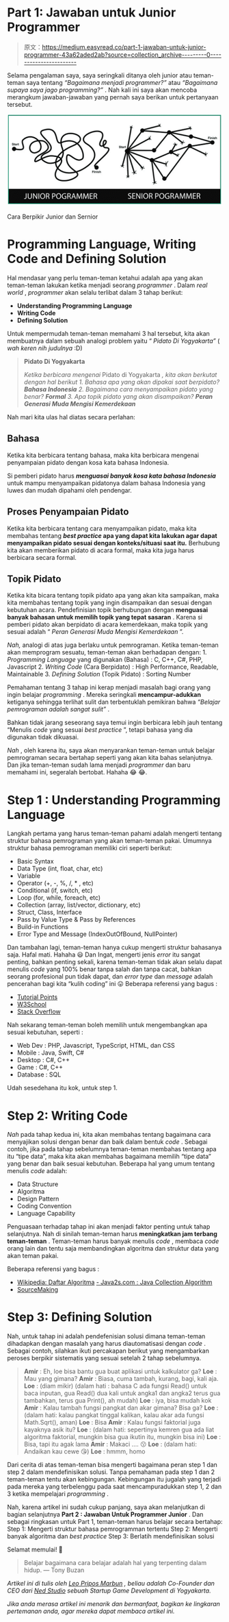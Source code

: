 # Part 1: Jawaban untuk Junior Programmer

> 原文：<https://medium.easyread.co/part-1-jawaban-untuk-junior-programmer-43a62aded2ab?source=collection_archive---------0----------------------->

Selama pengalaman saya, saya seringkali ditanya oleh junior atau teman-teman saya tentang *“Bagaimana menjadi programmer?”* atau *“Bagaimana supaya saya jago programming?”* . Nah kali ini saya akan mencoba merangkum jawaban-jawaban yang pernah saya berikan untuk pertanyaan tersebut.

![](img/429efad5649c5ceb551420c681fa11a6.png)

Cara Berpikir Junior dan Sernior

# Programming Language, Writing Code and Defining Solution

Hal mendasar yang perlu teman-teman ketahui adalah apa yang akan teman-teman lakukan ketika menjadi seorang *programmer* . Dalam *real world* , *programmer* akan selalu terlibat dalam 3 tahap berikut:

*   **Understanding Programming Language**
*   **Writing Code**
*   **Defining Solution**

Untuk mempermudah teman-teman memahami 3 hal tersebut, kita akan membuatnya dalam sebuah analogi problem yaitu “ *Pidato Di Yogyakarta”* ( *wah keren nih judulnya* :D)

> **Pidato Di Yogyakarta**
> 
> *Ketika berbicara mengenai* Pidato di Yogyakarta *, kita akan berkutat dengan hal berikut
> 1\. Bahasa apa yang akan dipakai saat berpidato?* ***Bahasa Indonesia*** *2\. Bagaimana cara menyampaikan pidato yang benar?* ***Formal*** *3\. Apa topik pidato yang akan disampaikan?* ***Peran Generasi Muda Mengisi Kemerdekaan***

Nah mari kita ulas hal diatas secara perlahan:

## **Bahasa**

Ketika kita berbicara tentang bahasa, maka kita berbicara mengenai penyampaian pidato dengan kosa kata bahasa Indonesia.

Si pemberi pidato harus ***menguasai banyak kosa kata bahasa Indonesia*** untuk mampu menyampaikan pidatonya dalam bahasa Indonesia yang luwes dan mudah dipahami oleh pendengar.

## **Proses Penyampaian Pidato**

Ketika kita berbicara tentang cara menyampaikan pidato, maka kita membahas tentang ***best practice* apa yang dapat kita lakukan agar dapat menyampaikan pidato sesuai dengan konteks/situasi saat itu.** Berhubung kita akan memberikan pidato di acara formal, maka kita juga harus berbicara secara formal.

## **Topik Pidato**

Ketika kita bicara tentang topik pidato apa yang akan kita sampaikan, maka kita membahas tentang topik yang ingin disampaikan dan sesuai dengan kebutuhan acara. Pendefinisian topik berhubungan dengan **menguasai banyak bahasan untuk memilih topik yang tepat sasaran** . Karena si pemberi pidato akan berpidato di acara kemerdekaan, maka topik yang sesuai adalah “ *Peran Generasi Muda Mengisi Kemerdekaan* ”.

*Nah,* analogi di atas juga berlaku untuk pemrograman. Ketika teman-teman akan memprogram sesuatu, teman-teman akan berhadapan dengan:
1\. *Programming Language* yang digunakan (Bahasa) : C, C++, C#, PHP, Javascript
2\. *Writing Code* (Cara Berpidato) : High Performance, Readable, Maintainable
3\. *Defining Solution* (Topik Pidato) : Sorting Number

Pemahaman tentang 3 tahap ini kerap menjadi masalah bagi orang yang ingin belajar *programming* . Mereka seringkali **mencampur-adukkan** ketiganya sehingga terlihat sulit dan terbentuklah pemikiran bahwa *“Belajar pemrograman adalah sangat sulit”* .

Bahkan tidak jarang seseorang saya temui ingin berbicara lebih jauh tentang “Menulis *code* yang sesuai *best practice* ”, tetapi bahasa yang dia digunakan tidak dikuasai.

*Nah* , oleh karena itu, saya akan menyarankan teman-teman untuk belajar pemrograman secara bertahap seperti yang akan kita bahas selanjutnya. Dan jika teman-teman sudah lama menjadi *programmer* dan baru memahami ini, segeralah bertobat. Hahaha 😂 😂.

# Step 1 : Understanding Programming Language

Langkah pertama yang harus teman-teman pahami adalah mengerti tentang struktur bahasa pemrograman yang akan teman-teman pakai. Umumnya struktur bahasa pemrograman memiliki ciri seperti berikut:
- Basic Syntax
- Data Type (int, float, char, etc)
- Variable
- Operator (+, -, %, /, * , etc)
- Conditional (if, switch, etc)
- Loop (for, while, foreach, etc)
- Collection (array, list/vector, dictionary, etc)
- Struct, Class, Interface
- Pass by Value Type & Pass by References
- Build-in Functions
- Error Type and Message (IndexOutOfBound, NullPointer)

Dan tambahan lagi, teman-teman hanya cukup mengerti struktur bahasanya saja. Hafal mati. Hahaha 😃
Dan Ingat, mengerti jenis *error* itu sangat penting, bahkan penting sekali, karena teman-teman tidak akan selalu dapat menulis *code* yang 100% benar tanpa salah dan tanpa cacat, bahkan seorang profesional pun tidak dapat, dan *error type* dan *message* adalah pencerahan bagi kita “kulih coding” ini 😛
Beberapa referensi yang bagus :
- [Tutorial Points](https://www.tutorialspoint.com/computer_programming_tutorials.htm)
- [W3School](https://www.w3schools.com/)
- [Stack Overflow](https://stackoverflow.com/)

Nah sekarang teman-teman boleh memilih untuk mengembangkan apa sesuai kebutuhan, seperti :
- Web Dev : PHP, Javascript, TypeScript, HTML, dan CSS
- Mobile : Java, Swift, C#
- Desktop : C#, C++
- Game : C#, C++
- Database : SQL

Udah sesedehana itu kok, untuk step 1.

# Step 2: Writing Code

*Nah* pada tahap kedua ini, kita akan membahas tentang bagaimana cara menyajikan solusi dengan benar dan baik dalam bentuk *code* . Sebagai contoh, jika pada tahap sebelumnya teman-teman membahas tentang apa itu “tipe data”, maka kita akan membahas bagaimana memilih “tipe data” yang benar dan baik sesuai kebutuhan. Beberapa hal yang umum tentang menulis *code* adalah:
- Data Structure
- Algoritma
- Design Pattern
- Coding Convention
- Language Capability

Penguasaan terhadap tahap ini akan menjadi faktor penting untuk tahap selanjutnya. Nah di sinilah teman-teman harus **meningkatkan jam terbang teman-teman** . Teman-teman harus banyak menulis *code* , membaca *code* orang lain dan tentu saja membandingkan algoritma dan struktur data yang akan teman pakai.

Beberapa referensi yang bagus :
- [Wikipedia: Daftar Algoritma](https://en.wikipedia.org/wiki/List_of_algorithms)
[- Java2s.com : Java Collection Algorithm](http://www.java2s.com/Tutorials/Java/Java_Collection/0400__Java_Collections_Algorithms.htm)
- [SourceMaking](https://sourcemaking.com/design_patterns)

# Step 3: Defining Solution

Nah, untuk tahap ini adalah pendefenisian solusi dimana teman-teman dihadapkan dengan masalah yang harus diautomatisasi dengan *code* . Sebagai contoh, silahkan ikuti percakapan berikut yang mengambarkan peroses berpikir sistematis yang sesuai setelah 2 tahap sebelumnya.

> **Amir** : Eh, loe bisa bantu gua buat aplikasi untuk kalkulator ga?
> **Loe** : Mau yang gimana?
> **Amir** : Biasa, cuma tambah, kurang, bagi, kali aja.
> **Loe** : (diam mikir) (dalam hati : bahasa C ada fungsi Read() untuk baca inputan, gua Read() dua kali untuk angka1 dan angka2 terus gua tambahkan, terus gua Print(), ah mudah)
> **Loe** : iya, bisa mudah kok
> **Amir** : Kalau tambah fungsi pangkat dan akar gimana? Bisa ga?
> **Loe** : (dalam hati: kalau pangkat tinggal kalikan, kalau akar ada fungsi Math.Sqrt(), aman)
> **Loe** : Bisa
> **Amir** : Kalau fungsi faktorial juga kayaknya asik itu?
> **Loe** : (dalam hati: sepertinya kemren gua ada liat algoritma faktorial, mungkin bisa gua ikutin itu, mungkin bisa ini)
> **Loe** : Bisa, tapi itu agak lama
> **Amir** : Makaci …. 😗
> **Loe** : (dalam hati: Andaikan kau cewe 😘)
> **Loe** : hmmm, homo

Dari cerita di atas teman-teman bisa mengerti bagaimana peran step 1 dan step 2 dalam mendefinisikan solusi. Tanpa pemahaman pada step 1 dan 2 teman-teman tentu akan kebingungan. Kebingungan itu jugalah yang terjadi pada mereka yang terbelenggu pada saat mencampuradukkan step 1, 2 dan 3 ketika mempelajari *programming* .

Nah, karena artikel ini sudah cukup panjang, saya akan melanjutkan di bagian selanjutnya **Part 2 : Jawaban Untuk Programmer Junior** . Dan sebagai ringkasan untuk Part 1, teman-teman harus belajar secara bertahap:
Step 1: Mengerti struktur bahasa pemrogramman tertentu
Step 2: Mengerti banyak algoritma dan *best practice*
Step 3: Berlatih mendefinisikan solusi

Selamat memulai! 👐

> Belajar bagaimana cara belajar adalah hal yang terpenting dalam hidup.
> — Tony Buzan

*Artikel ini di tulis oleh* [*Leo Pripos Marbun*](https://medium.com/u/ea9a874c360d?source=post_page-----43a62aded2ab--------------------------------) *, beliau adalah Co-Founder dan CEO dari* [*Ned Studio*](http://nedstudio.net/) *sebuah Startup Game Development di Yogyakarta.*

*Jika anda merasa artikel ini menarik dan bermanfaat, bagikan ke lingkaran pertemanan anda, agar mereka dapat membaca artikel ini.*